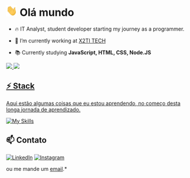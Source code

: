 
# <img src="https://raw.githubusercontent.com/ABSphreak/ABSphreak/master/gifs/Hi.gif" width="30px" height="30px"> Olá mundo

- 🔥 IT Analyst, student developer starting my journey as a programmer.

- 🔭 I’m currently working at [X2TI TECH](https://x2ti.tech)

- 📚 Currently studying **JavaScript, HTML, CSS, Node.JS** 


<div align="left">
  <a href="https://github.com/GefersonCamargo">
  <img height="180em" src="https://github-readme-stats.vercel.app/api?username=GefersonCamargo&show_icons=true&theme=dracula&include_all_commits=true&count_private=true"/>
  <img height="180em" src="https://github-readme-stats.vercel.app/api/top-langs/?username=GefersonCamargo&layout=compact&langs_count=7&theme=dracula"/>
</div>

## ⚡ Stack

Aqui estão algumas coisas que eu estou aprendendo, no começo desta longa jornada de aprendizado.

[![My Skills](https://skillicons.dev/icons?i=html,css,js,ts,react,nextjs,sass,styledcomponents,nodejs,docker)](https://skillicons.dev)

## 📫 Contato
[![LinkedIn](https://img.shields.io/badge/LinkedIn-0077B5?style=for-the-badge&logo=linkedin&logoColor=white)](https://br.linkedin.com/in/geferson-camargo-8b9aa3b2) 
[![Instagram](https://img.shields.io/badge/Instagram-%23E4405F.svg?style=for-the-badge&logo=Instagram&logoColor=white)](https://www.instagram.com/gefersondev/)


ou me mande um [email](mailto:gefersondev@gmail.com).*




